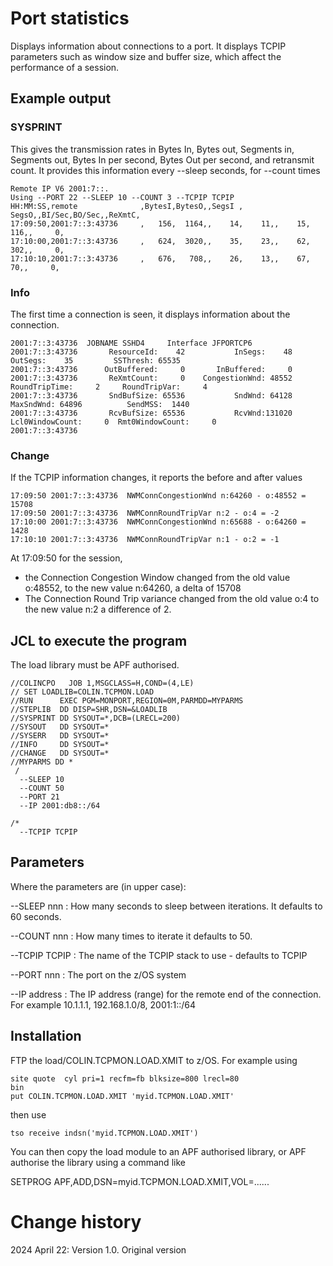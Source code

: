 # Port statistics
Displays information about connections to a port.  It displays TCPIP parameters such as window size and buffer size, which affect the performance of a session.

## Example output
### SYSPRINT
This gives the transmission rates in Bytes In, Bytes out, Segments in, Segments out, Bytes In per second, Bytes Out per second, and retransmit count.
It provides this information every --sleep seconds, for --count times
```
Remote IP V6 2001:7::.                                                                   
Using --PORT 22 --SLEEP 10 --COUNT 3 --TCPIP TCPIP                                       
HH:MM:SS,remote              ,BytesI,BytesO,,SegsI , SegsO,,BI/Sec,BO/Sec,,ReXmtC,       
17:09:50,2001:7::3:43736     ,   156,  1164,,    14,    11,,    15,   116,,     0,       
17:10:00,2001:7::3:43736     ,   624,  3020,,    35,    23,,    62,   302,,     0,       
17:10:10,2001:7::3:43736     ,   676,   708,,    26,    13,,    67,    70,,     0,       
```
### Info
The first time a connection is seen, it displays information about the connection.
```
2001:7::3:43736  JOBNAME SSHD4     Interface JFPORTCP6                                                               
2001:7::3:43736       ResourceId:    42           InSegs:    48          OutSegs:    35         SSThresh: 65535      
2001:7::3:43736      OutBuffered:     0       InBuffered:     0                                                      
2001:7::3:43736       ReXmtCount:     0    CongestionWnd: 48552    RoundTripTime:     2     RoundTripVar:     4      
2001:7::3:43736       SndBufSize: 65536           SndWnd: 64128        MaxSndWnd: 64896          SendMSS:  1440      
2001:7::3:43736       RcvBufSize: 65536           RcvWnd:131020  Lcl0WindowCount:     0  Rmt0WindowCount:     0      
2001:7::3:43736                                                                                                      
```
### Change
If the TCPIP information changes, it reports the before and after values
```
17:09:50 2001:7::3:43736  NWMConnCongestionWnd n:64260 - o:48552 = 15708                
17:09:50 2001:7::3:43736  NWMConnRoundTripVar n:2 - o:4 = -2                            
17:10:00 2001:7::3:43736  NWMConnCongestionWnd n:65688 - o:64260 = 1428                 
17:10:10 2001:7::3:43736  NWMConnRoundTripVar n:1 - o:2 = -1                            
```
At 17:09:50 for the session, 

- the Connection Congestion Window changed from the old value o:48552, to the new value n:64260, a delta of 15708
- The Connection Round Trip variance changed from the old value o:4 to the new value n:2 a difference of 2.

## JCL to execute the program
The load library must be APF authorised.

```
//COLINCPO   JOB 1,MSGCLASS=H,COND=(4,LE)
// SET LOADLIB=COLIN.TCPMON.LOAD
//RUN      EXEC PGM=MONPORT,REGION=0M,PARMDD=MYPARMS 
//STEPLIB  DD DISP=SHR,DSN=&LOADLIB 
//SYSPRINT DD SYSOUT=*,DCB=(LRECL=200) 
//SYSOUT   DD SYSOUT=* 
//SYSERR   DD SYSOUT=* 
//INFO     DD SYSOUT=* 
//CHANGE   DD SYSOUT=* 
//MYPARMS DD * 
 / 
  --SLEEP 10 
  --COUNT 50 
  --PORT 21 
  --IP 2001:db8::/64 
                                                                       
/* 
  --TCPIP TCPIP
```

## Parameters
Where the parameters are (in upper case):

--SLEEP nnn
: How many seconds to sleep between iterations.  It defaults to 60 seconds.

--COUNT nnn
: How many times to iterate it defaults to 50.

--TCPIP TCPIP
: The name of the TCPIP stack to use - defaults to TCPIP

--PORT  nnn
: The port on the z/OS system

--IP address
: The IP address (range) for the remote end of the connection.  For example 
10.1.1.1, 192.168.1.0/8,  2001:1::/64



## Installation
FTP the load/COLIN.TCPMON.LOAD.XMIT to z/OS.  For example using
```
site quote  cyl pri=1 recfm=fb blksize=800 lrecl=80
bin
put COLIN.TCPMON.LOAD.XMIT 'myid.TCPMON.LOAD.XMIT'
```
then use
```
tso receive indsn('myid.TCPMON.LOAD.XMIT')
``` 
You can then copy the load module to an APF authorised library, or APF authorise the library using a command like

SETPROG APF,ADD,DSN=myid.TCPMON.LOAD.XMIT,VOL=......

# Change history
2024 April 22: Version 1.0.  Original version

